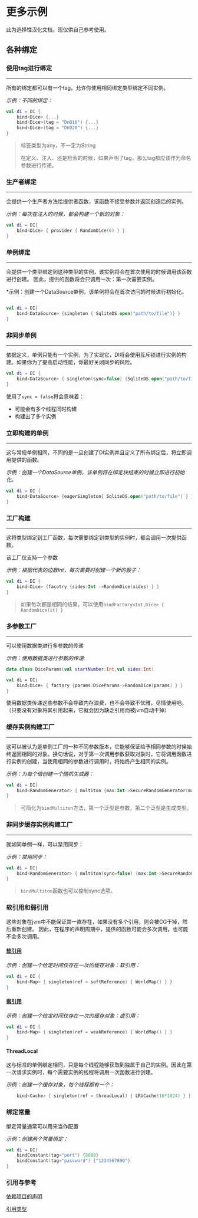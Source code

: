 # 更多示例

此为选择性汉化文档，现仅供自己参考使用。

## 各种绑定

### 使用tag进行绑定

---

所有的绑定都可以有一个tag，允许你使用相同绑定类型绑定不同实例。

*示例：不同的绑定：*

```kotlin
val di = DI {
    bind<Dice> {...}
    bind<Dice>(tag = "DnD10") {...}
    bind<Dice>(tag = "DnD20") {...}
}

```

> 标签类型为any，不一定为String
>
> 在定义、注入、还是检索的时候，如果声明了tag，那么tag都应该作为命名参数进行传递。
>

### 生产者绑定

---

会提供一个生产者方法给提供者函数，该函数不接受参数并返回创造后的实例。

*示例：每次在注入的时候，都会构建一个新的对象：*

```kotlin
val di = DI{
    bind<Dice> { provider { RandomDice(6) } }
}
```

### 单例绑定

---

会提供一个类型绑定到这种类型的实例，该实例将会在首次使用的时候调用该函数进行创建。
因此，提供的函数将会只调用一次：第一次需要实例。

*示例：创建一个DataSource单例，该单例将会在首次访问的时候进行初始化。

```kotlin

val di = DI{
    bind<DataSource> {singleton { SqliteDS.open("path/to/file")} }
}

```

### 非同步单例

---

依据定义，单例只能有一个实例，为了实现它，DI将会使用互斥锁进行实例的构建。如果你为了提高启动性能，你最好关闭同步的风险。

```kotlin
val di = DI {
    bind<DataSource> { singleton(sync=false) {SqliteDS.open("path/to/file") } }
}
```

使用了`sync = false`将会意味着：

- 可能会有多个线程同时构建
- 构建出了多个实例

### 立即构建的单例

---

这与常规单例相同，不同的是一旦创建了DI实例并且定义了所有绑定后，将立即调用提供的函数。

*示例：创建一个DataSource单例，该单例将在绑定块结束的时候立即进行初始化。*

```kotlin
val di = DI {
    bind<DataSource> {eagerSingleton{ SqliteDS.open("path/to/file") } }
}

```

### 工厂构建

---

这将类型绑定到工厂函数，每次需要绑定到类型的实例时，都会调用一次提供函数。

该工厂仅支持一个参数

*示例：根据代表的边数Int，每次需要时创建一个新的骰子：*

```kotlin
val di = DI {
    bind<Dice> {facotry {sides:Int ->RandomDice(sides) } }
}
```

> 如果每次都是相同的结果，可以使用`bindFactory<Int,Dice> { RandomDice(it) }`

### 多参数工厂

---

可以使用数据类进行多参数的传递

*示例：使用数据类进行参数的传递:*

```kotlin
data class DiceParams(val startNumber:Int,val sides:Int)

val di = DI{
    bind<Dice> { factory {params:DiceParams->RandomDice(params) } }
} 
```

使用数据类传递这些参数不会导致内存浪费，也不会导致不优雅，尽情使用吧。（只要没有对象将其引用起来，它就会因为缺乏引用而被jvm自动干掉）

### 缓存实例构建工厂

---

这可以被认为是单例工厂的一种不同参数版本，它能够保证给予相同参数的时候始终返回相同的对象。换句话说，对于第一次调用参数获取对象时，它将调用函数进行实例的创建，当使用相同的参数进行调用时，将始终产生相同的实例。

*示例：为每个值创建一个随机生成器：*

```kotlin
val di = DI{
    bind<RandomGenerator> { multiton {max:Int->SecureRandomGenerator(max)} }
}
```

>可简化为`bindMultiton`方法，第一个泛型是参数，第二个泛型是生成类型。

### 非同步缓存实例构建工厂

---

就如同单例一样，可以禁用同步：

*示例：禁用同步：*

```kotlin
val di = DI{
    bind<RandomGenerator> { multiton(sync=false) {max:Int->SecureRandomGenerator(max)} }
}
```

>`bindMultiton`函数也可以控制sync选项。

### 软引用和弱引用

这些对象在jvm中不能保证其一直存在，如果没有多个引用，则会被CG干掉，然后重新创建。
因此，在程序的声明周期中，提供的函数可能会多次调用，也可能不会多次调用。

#### [软引用](../../java/ref/learn.md#软引用)

*示例：创建一个给定时间仅存在一次的缓存对象：软引用：*

```kotlin
val di = DI {
    bind<Map> { singleton(ref = softReference) { WorldMap() } }
}

```

#### [弱引用](../../java/ref/learn.md#弱引用)

*示例：创建一个给定时间仅存在一次的缓存对象：虚引用：*

```kotlin
val di = DI {
    bind<Map> { singleton(ref = weakReference) { WorldMap() } }
}
```

#### ThreadLocal

这与标准的单例绑定相同，只是每个线程能够获取到独属于自己的实例。因此在第一次请求实例时，每个需要实例的线程将调用一次函数进行创建。

*示例：创建一个缓存对象，每个线程都有一个：*

```kotlin
    bind<Cache> { singleton(ref = threadLocal) { LRUCache(16*1024) } }

```

### 绑定常量

绑定常量通常可以用来当作配置

*示例：创建两个常量绑定：*

```kotlin
val di = DI{
    bindConstant(tag="port") {8080}
    bindConstant(tag="password") {"1234567890"}
}
```

### 引用与参考

[依赖项目的声明](https://kosi-libs.org/kodein/7.19/core/bindings.html)

[引用类型](../../java/ref/learn.md)
